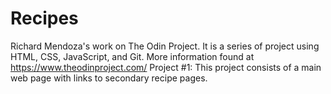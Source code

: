 # Recipes
Richard Mendoza's work on The Odin Project. It is a series of project using HTML, CSS, JavaScript, and Git. More information found at https://www.theodinproject.com/
Project #1: This project consists of a main web page with links to secondary recipe pages.
